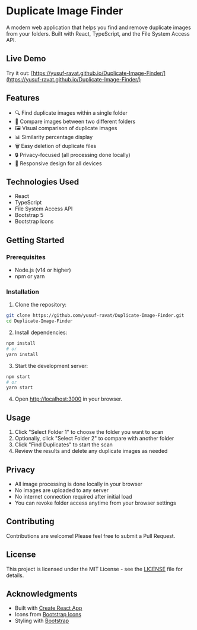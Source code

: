 # Duplicate Image Finder

A modern web application that helps you find and remove duplicate images from your folders. Built with React, TypeScript, and the File System Access API.

## Live Demo

Try it out: [https://yusuf-ravat.github.io/Duplicate-Image-Finder/](https://yusuf-ravat.github.io/Duplicate-Image-Finder/)

## Features

- 🔍 Find duplicate images within a single folder
- 🔄 Compare images between two different folders
- 🖼️ Visual comparison of duplicate images
- 📊 Similarity percentage display
- 🗑️ Easy deletion of duplicate files
- 🔒 Privacy-focused (all processing done locally)
- 📱 Responsive design for all devices

## Technologies Used

- React
- TypeScript
- File System Access API
- Bootstrap 5
- Bootstrap Icons

## Getting Started

### Prerequisites

- Node.js (v14 or higher)
- npm or yarn

### Installation

1. Clone the repository:
```bash
git clone https://github.com/yusuf-ravat/Duplicate-Image-Finder.git
cd Duplicate-Image-Finder
```

2. Install dependencies:
```bash
npm install
# or
yarn install
```

3. Start the development server:
```bash
npm start
# or
yarn start
```

4. Open [http://localhost:3000](http://localhost:3000) in your browser.

## Usage

1. Click "Select Folder 1" to choose the folder you want to scan
2. Optionally, click "Select Folder 2" to compare with another folder
3. Click "Find Duplicates" to start the scan
4. Review the results and delete any duplicate images as needed

## Privacy

- All image processing is done locally in your browser
- No images are uploaded to any server
- No internet connection required after initial load
- You can revoke folder access anytime from your browser settings

## Contributing

Contributions are welcome! Please feel free to submit a Pull Request.

## License

This project is licensed under the MIT License - see the [LICENSE](LICENSE) file for details.

## Acknowledgments

- Built with [Create React App](https://create-react-app.dev/)
- Icons from [Bootstrap Icons](https://icons.getbootstrap.com/)
- Styling with [Bootstrap](https://getbootstrap.com/)
